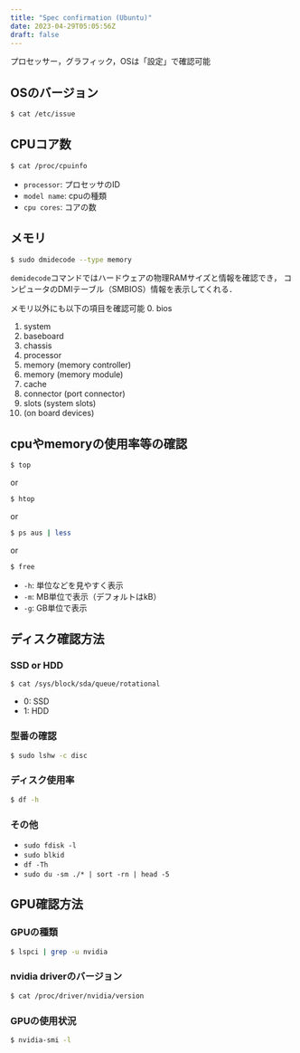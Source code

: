 ```yaml
---
title: "Spec confirmation (Ubuntu)"
date: 2023-04-29T05:05:56Z
draft: false
---
```


プロセッサー，グラフィック，OSは「設定」で確認可能

## OSのバージョン
```bash
$ cat /etc/issue
```

## CPUコア数
```bash
$ cat /proc/cpuinfo
```
- `processor`: プロセッサのID
- `model name`: cpuの種類
- `cpu cores`: コアの数

## メモリ
```bash
$ sudo dmidecode --type memory
```
`demidecode`コマンドではハードウェアの物理RAMサイズと情報を確認でき，
コンピュータのDMIテーブル（SMBIOS）情報を表示してくれる．

メモリ以外にも以下の項目を確認可能
0. bios
1. system
2. baseboard
3. chassis
4. processor
5. memory (memory controller)
6. memory (memory module)
7. cache
8. connector (port connector)
9. slots (system slots)
10. (on board devices)


## cpuやmemoryの使用率等の確認

```bash
$ top
```
or
```bash
$ htop
```
or
```bash
$ ps aus | less
```
or 
```bash 
$ free
```
- `-h`: 単位などを見やすく表示
- `-m`: MB単位で表示（デフォルトはkB）
- `-g`: GB単位で表示

## ディスク確認方法
### SSD or HDD
```bash
$ cat /sys/block/sda/queue/rotational
```
- 0: SSD
- 1: HDD

### 型番の確認
```bash
$ sudo lshw -c disc
```

### ディスク使用率
```bash
$ df -h
```

### その他
- `sudo fdisk -l`
- `sudo blkid`
- `df -Th`
- `sudo du -sm ./* | sort -rn | head -5`

## GPU確認方法
### GPUの種類
```bash
$ lspci | grep -u nvidia
```

### nvidia driverのバージョン
```bash
$ cat /proc/driver/nvidia/version
```
### GPUの使用状況
``` bash
$ nvidia-smi -l
```



